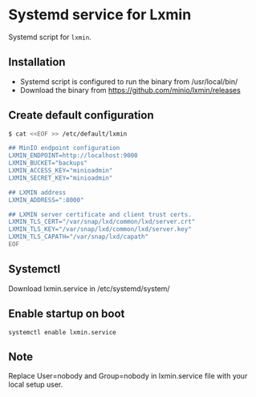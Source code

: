 # Systemd service for Lxmin

Systemd script for `lxmin`.

## Installation

- Systemd script is configured to run the binary from /usr/local/bin/
- Download the binary from https://github.com/minio/lxmin/releases

## Create default configuration

```sh
$ cat <<EOF >> /etc/default/lxmin

## MinIO endpoint configuration
LXMIN_ENDPOINT=http://localhost:9000
LXMIN_BUCKET="backups"
LXMIN_ACCESS_KEY="minioadmin"
LXMIN_SECRET_KEY="minioadmin"

## LXMIN address
LXMIN_ADDRESS=":8000"

## LXMIN server certificate and client trust certs.
LXMIN_TLS_CERT="/var/snap/lxd/common/lxd/server.crt"
LXMIN_TLS_KEY="/var/snap/lxd/common/lxd/server.key"
LXMIN_TLS_CAPATH="/var/snap/lxd/capath"
EOF
```

## Systemctl

Download lxmin.service in /etc/systemd/system/

## Enable startup on boot

```
systemctl enable lxmin.service
```

## Note
Replace User=nobody and Group=nobody in lxmin.service file with your local setup user.
